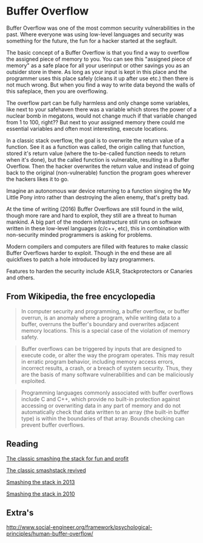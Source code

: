 # Buffer Overflow

Buffer Overflow was one of the most common security vulnerabilities in the past. Where everyone was using low-level languages and security was something for the future, the fun for a hacker started at the segfault.

The basic concept of a Buffer Overflow is that you find a way to overflow the assigned piece of memory to you. You can see this "assigned piece of memory" as a safe place for all your userinput or other savings you as an outsider store in there. As long as your input is kept in this place and the programmer uses this place safely (cleans it up after use etc.) then there is not much wrong. But when you find a way to write data beyond the walls of this safeplace, then you are overflowing. 

The overflow part can be fully harmless and only change some variables, like next to your safehaven there was a variable which stores the power of a nuclear bomb in megatons, would not change much if that variable changed from 1 to 100, right??
But next to your assigned memory there could me essential variables and often most interesting, execute locations.

In a classic stack overflow, the goal is to overwrite the return value of a function. See it as a function was called, the origin calling that function, stored it's return value (where the to-be-called function needs to return when it's done), but the called function is vulnerable, resulting in a Buffer Overflow. Then the hacker overwrites the return value and instead of going back to the original (non-vulnerable) function the program goes wherever the hackers likes it to go.

Imagine an autonomous war device returning to a function singing the My Little Pony intro rather than destroying the alien enemy, that's pretty bad.

At the time of writing (2016) Buffer Overflows are still found in the wild, though more rare and hard to exploit, they still are a threat to human mankind. A big part of the modern infrastructure still runs on software written in these low-level languages (c/c++, etc), this in combination with non-security minded programmers is asking for problems. 

Modern compilers and computers are filled with features to make classic Buffer Overflows
harder to exploit. Though in the end these are all quickfixes to patch a hole introduced by lazy programmers.

Features to harden the security include ASLR, Stackprotectors or Canaries and others.

## From Wikipedia, the free encyclopedia

>In computer security and programming, a buffer overflow, or buffer overrun, is an anomaly where a program, while writing data to a buffer, overruns the buffer's boundary and overwrites adjacent memory locations. This is a special case of the violation of memory safety.

>Buffer overflows can be triggered by inputs that are designed to execute code, or alter the way the program operates. This may result in erratic program behavior, including memory access errors, incorrect results, a crash, or a breach of system security. Thus, they are the basis of many software vulnerabilities and can be maliciously exploited.

>Programming languages commonly associated with buffer overflows include C and C++, which provide no built-in protection against accessing or overwriting data in any part of memory and do not automatically check that data written to an array (the built-in buffer type) is within the boundaries of that array. Bounds checking can prevent buffer overflows.

## Reading
[The classic smashing the stack for fun and profit](http://hackers.wiki/exploitation/r00t/SmashingTheStackForFunAndProfit-AlephOne97.txt)

[The classic smashstack revived](https://avicoder.me/2016/02/01/smashsatck-revived/)

[Smashing the stack in 2013](https://www.exploit-db.com/docs/27657.pdf)

[Smashing the stack in 2010](http://www.mgraziano.info/docs/stsi2010.pdf)


## Extra's
http://www.social-engineer.org/framework/psychological-principles/human-buffer-overflow/
